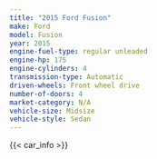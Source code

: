 ```yaml
---
title: "2015 Ford Fusion"
make: Ford
model: Fusion
year: 2015
engine-fuel-type: regular unleaded
engine-hp: 175
engine-cylinders: 4
transmission-type: Automatic
driven-wheels: Front wheel drive
number-of-doors: 4
market-category: N/A
vehicle-size: Midsize
vehicle-style: Sedan
---
```


{{< car_info >}}
